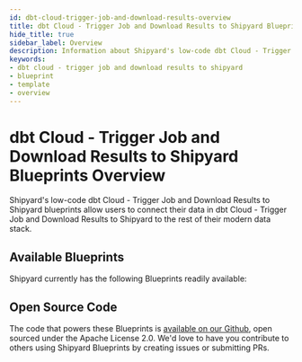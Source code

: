 ```yaml
---
id: dbt-cloud-trigger-job-and-download-results-overview
title: dbt Cloud - Trigger Job and Download Results to Shipyard Blueprints Overview
hide_title: true
sidebar_label: Overview
description: Information about Shipyard's low-code dbt Cloud - Trigger Job and Download Results to Shipyard templates.
keywords:
- dbt cloud - trigger job and download results to shipyard
- blueprint
- template
- overview
---
```


# dbt Cloud - Trigger Job and Download Results to Shipyard Blueprints Overview

Shipyard's low-code dbt Cloud - Trigger Job and Download Results to Shipyard blueprints allow users to connect their data in dbt Cloud - Trigger Job and Download Results to Shipyard to the rest of their modern data stack.

## Available Blueprints
Shipyard currently has the following Blueprints readily available: 

## Open Source Code
The code that powers these Blueprints is [available on our Github](None), open sourced under the Apache License 2.0. We'd love to have you contribute to others using Shipyard Blueprints by creating issues or submitting PRs.
